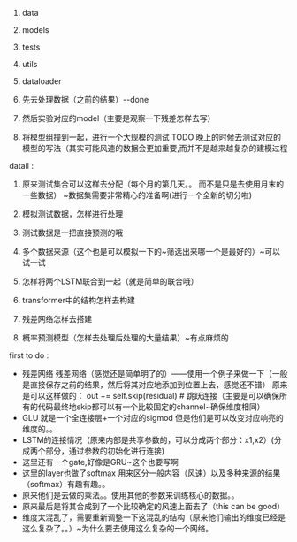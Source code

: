 1. data
2. models
3. tests
4. utils
5. dataloader

1. 先去处理数据（之前的结果）--done
2. 然后实验对应的model（主要是观察一下残差怎样去写）
3. 将模型组撞到一起，进行一个大规模的测试
TODO 晚上的时候去测试对应的模型的写法（其实可能风速的数据会更加重要,而并不是越来越复杂的建模过程

datail :
1. 原来测试集合可以这样去分配（每个月的第几天。。 而不是只是去使用月末的一些数据） ~数据集需要非常精心的准备啊(进行一个全新的切分啦)
3. 模拟测试数据，怎样进行处理
6. 测试数据是一把直接预测的哦
7. 多个数据来源（这个也是可以模拟一下的~筛选出来哪一个是最好的）~可以试一试

2. 怎样将两个LSTM联合到一起（就是简单的联合哦）
5. transformer中的结构怎样去构建
4. 残差网络怎样去搭建
8. 概率预测模型（怎样去处理后处理的大量结果）~有点麻烦的

first to do :
- 残差网络
    残差网络（感觉还是简单明了的）——使用一个例子来做一下（一般是直接保存之前的结果，然后将其对应地添加到位置上去，感觉还不错）
    原来是可以这样做的：        out += self.skip(residual) # 跳跃连接（主要是可以确保所有的代码最终地skip都可以有一个比较固定的channel~确保维度相同）
- GLU 就是一个全连接层+一个对应的sigmod 但是他们是可以改变对应响亮的维度的。。
- LSTM的连接情况（原来内部是共享参数的，可以分成两个部分：x1,x2）(分成两个部分，通过参数的初始化进行连接)
- 这里还有一个gate,好像是GRU~这个也要写啊
- 这里的layer也做了softmax 用来区分一般内容（风速）以及多种来源的结果（softmax）有趣有趣。。
- 原来他们是去做的乘法。。使用其他的参数来训练核心的数据。。
- 原来最后是将其合成到了一个比较确定的风速上面去了（this can be good）
- 维度太混乱了，需要重新调整一下这混乱的结构（原来他们输出的维度已经是这么复杂了。。）~为什么要去使用这么复杂的一个网络。